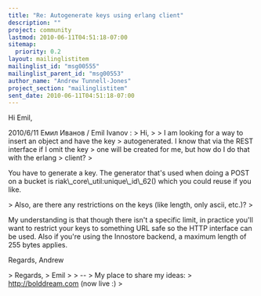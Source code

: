 ```yaml
---
title: "Re: Autogenerate keys using erlang client"
description: ""
project: community
lastmod: 2010-06-11T04:51:18-07:00
sitemap:
  priority: 0.2
layout: mailinglistitem
mailinglist_id: "msg00555"
mailinglist_parent_id: "msg00553"
author_name: "Andrew Tunnell-Jones"
project_section: "mailinglistitem"
sent_date: 2010-06-11T04:51:18-07:00
---
```



Hi Emil,

2010/6/11 Емил Иванов / Emil Ivanov :
&gt; Hi,
&gt;
&gt; I am looking for a way to insert an object and have the key
&gt; autogenerated. I know that via the REST interface if I omit the key
&gt; one will be created for me, but how do I do that with the erlang
&gt; client?
&gt;

You have to generate a key. The generator that's used when doing a
POST on a bucket is riak\\_core\\_util:unique\\_id\\_62() which you could
reuse if you like.

&gt; Also, are there any restrictions on the keys (like length, only ascii, etc.)?
&gt;

My understanding is that though there isn't a specific limit, in
practice you'll want to restrict your keys to something URL safe so
the HTTP interface can be used. Also if you're using the Innostore
backend, a maximum length of 255 bytes applies.

Regards,
Andrew


&gt; Regards,
&gt; Emil
&gt;
&gt; --
&gt; My place to share my ideas:
&gt; http://bolddream.com (now live :)
&gt;
